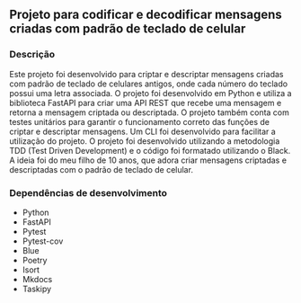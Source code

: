 ## Projeto para codificar e decodificar mensagens criadas com padrão de teclado de celular
### Descrição
Este projeto foi desenvolvido para criptar e descriptar mensagens criadas com padrão de teclado de celulares antigos, onde cada número do teclado possui uma letra associada. O projeto foi desenvolvido em Python e utiliza a biblioteca FastAPI para criar uma API REST que recebe uma mensagem e retorna a mensagem criptada ou descriptada. O projeto também conta com testes unitários para garantir o funcionamento correto das funções de criptar e descriptar mensagens. Um CLI foi desenvolvido para facilitar a utilização do projeto. O projeto foi desenvolvido utilizando a metodologia TDD (Test Driven Development) e o código foi formatado utilizando o Black. A ideia foi do meu filho de 10 anos, que adora criar mensagens criptadas e descriptadas com o padrão de teclado de celular.

### Dependências de desenvolvimento
- Python
- FastAPI
- Pytest
- Pytest-cov
- Blue
- Poetry
- Isort
- Mkdocs
- Taskipy


